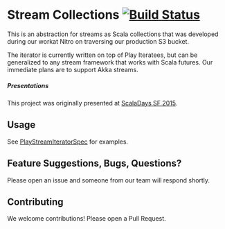 Stream Collections  [![Build Status](https://travis-ci.org/Nitro/streamcollections.svg)](https://travis-ci.org/Nitro/streamcollections)
==================

This is an abstraction for streams as Scala collections that was developed during our workat Nitro on traversing our production S3 bucket.

The iterator is currently written on top of Play Iteratees, but can be generalized to any stream framework that works with Scala futures. Our immediate plans are to support Akka streams.

##### Presentations

This project was originally presented at [ScalaDays SF 2015](http://www.slideshare.net/GregSilin/stream-collections-scala-days).

Usage
-----
See [PlayStreamIteratorSpec](src/test/scala/PlayStreamIteratorSpec.scala) for examples.


Feature Suggestions, Bugs, Questions?
-------------------------------------
Please open an issue and someone from our team will respond shortly.

Contributing
------------
We welcome contributions!  Please open a Pull Request.
